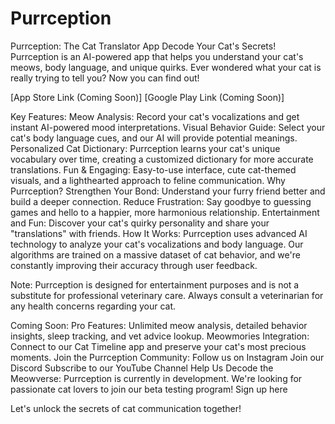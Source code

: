 # Purrception
Purrception: The Cat Translator App
Decode Your Cat's Secrets!
Purrception is an AI-powered app that helps you understand your cat's meows, body language, and unique quirks. Ever wondered what your cat is really trying to tell you? Now you can find out!

[App Store Link (Coming Soon)] [Google Play Link (Coming Soon)]

Key Features:
Meow Analysis: Record your cat's vocalizations and get instant AI-powered mood interpretations.
Visual Behavior Guide: Select your cat's body language cues, and our AI will provide potential meanings.
Personalized Cat Dictionary: Purrception learns your cat's unique vocabulary over time, creating a customized dictionary for more accurate translations.
Fun & Engaging: Easy-to-use interface, cute cat-themed visuals, and a lighthearted approach to feline communication.
Why Purrception?
Strengthen Your Bond: Understand your furry friend better and build a deeper connection.
Reduce Frustration: Say goodbye to guessing games and hello to a happier, more harmonious relationship.
Entertainment and Fun: Discover your cat's quirky personality and share your "translations" with friends.
How It Works:
Purrception uses advanced AI technology to analyze your cat's vocalizations and body language. Our algorithms are trained on a massive dataset of cat behavior, and we're constantly improving their accuracy through user feedback.

Note: Purrception is designed for entertainment purposes and is not a substitute for professional veterinary care. Always consult a veterinarian for any health concerns regarding your cat.

Coming Soon:
Pro Features: Unlimited meow analysis, detailed behavior insights, sleep tracking, and vet advice lookup.
Meowmories Integration: Connect to our Cat Timeline app and preserve your cat's most precious moments.
Join the Purrception Community:
Follow us on Instagram
Join our Discord
Subscribe to our YouTube Channel
Help Us Decode the Meowverse:
Purrception is currently in development. We're looking for passionate cat lovers to join our beta testing program! Sign up here

Let's unlock the secrets of cat communication together!